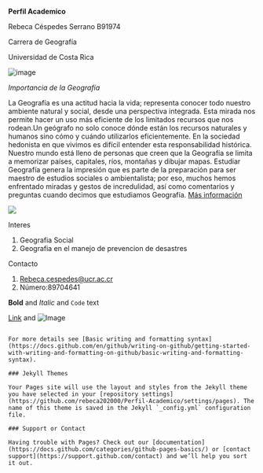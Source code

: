 **Perfil Academico**

Rebeca Céspedes Serrano B91974

Carrera de Geografía

Universidad de Costa Rica

![image](https://user-images.githubusercontent.com/104148040/165228791-17c54fdb-bafc-4283-b9fb-5fadcf8936be.png)

_Importancia de la Geografía_ 

La Geografía es una actitud hacia la vida; representa conocer todo nuestro ambiente natural y social, desde una perspectiva integrada. Esta mirada nos permite hacer un uso más eficiente de los limitados recursos que nos rodean.Un geógrafo no solo conoce dónde están los recursos naturales y humanos sino cómo y cuándo utilizarlos eficientemente. En la sociedad hedonista en que vivimos es difícil entender esta responsabilidad histórica. Nuestro mundo está lleno de personas que creen que la Geografía se limita a memorizar países, capitales, ríos, montañas y dibujar mapas. Estudiar Geografía genera la impresión que es parte de la preparación para ser maestro de estudios sociales o ambientalista; por eso, muchos hemos enfrentado miradas y gestos de incredulidad, así como comentarios y preguntas cuando decimos que estudiamos Geografía. [Más información](https://sociales.uprrp.edu/geografia/el-departamento/#:~:text=La%20Geograf%C3%ADa%20es%20una%20actitud,limitados%20recursos%20que%20nos%20rodean.)

![](https://www.caracteristicas.co/wp-content/uploads/2017/07/geografia-1-e1571191548230.jpg)

Interes
1. Geografia Social
2. Geografia en el manejo de prevencion de desastres 

Contacto
1. Rebeca.cespedes@ucr.ac.cr
2. Número:89704641

**Bold** and _Italic_ and `Code` text

[Link](url) and ![Image](src)
```

For more details see [Basic writing and formatting syntax](https://docs.github.com/en/github/writing-on-github/getting-started-with-writing-and-formatting-on-github/basic-writing-and-formatting-syntax).

### Jekyll Themes

Your Pages site will use the layout and styles from the Jekyll theme you have selected in your [repository settings](https://github.com/rebeca202000/Perfil-Academico/settings/pages). The name of this theme is saved in the Jekyll `_config.yml` configuration file.

### Support or Contact

Having trouble with Pages? Check out our [documentation](https://docs.github.com/categories/github-pages-basics/) or [contact support](https://support.github.com/contact) and we’ll help you sort it out.
